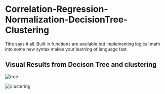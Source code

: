 # Correlation-Regression-Normalization-DecisionTree-Clustering
Title says it all. Built in functions are available but implementing logical math into some new syntax makes your learning of language fast.

## Visual Results from Decison Tree and clustering
![tree](https://user-images.githubusercontent.com/32717195/43882209-801fe0b4-9bcc-11e8-8bd4-516b753a7b5f.jpg)

![clustering](https://user-images.githubusercontent.com/32717195/43882204-7b894c48-9bcc-11e8-9044-beb99891abf3.png)
